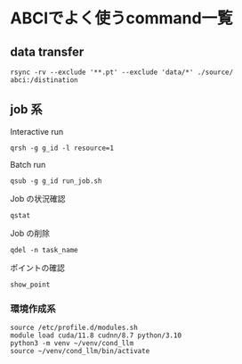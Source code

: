 # ABCIでよく使うcommand一覧

## data transfer
```/bin/bash
rsync -rv --exclude '**.pt' --exclude 'data/*' ./source/ abci:/distination
```
## job 系
Interactive run
```
qrsh -g g_id -l resource=1
```

Batch run
```
qsub -g g_id run_job.sh
```

Job の状況確認
```
qstat
```

Job の削除
```
qdel -n task_name
```

ポイントの確認
```
show_point
```

### 環境作成系

```
source /etc/profile.d/modules.sh
module load cuda/11.8 cudnn/8.7 python/3.10
python3 -m venv ~/venv/cond_llm
source ~/venv/cond_llm/bin/activate
```
